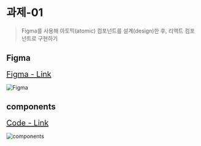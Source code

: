 # 과제-01

> Figma를 사용해 아토믹(atomic) 컴포넌트를 설계(design)한 후, 리액트 컴포넌트로 구현하기

## Figma

<a href="https://www.figma.com/file/VtEftOUNlY2sgLO2DZa4tP/mission-01?type=design&node-id=0%3A1&mode=design&t=vuwixwLdgtUOobrn-1" style="font-size: 20px;">Figma - Link</a>

![Figma](https://github.com/minomad/minomad/assets/131448929/1899d8c4-d593-4025-8f2d-6df8e6b37525)

## components

<a href="https://github.com/minomad/react-mission/blob/main/mission-01/src/components/Button.jsx" style="font-size: 20px;">Code - Link</a>

![components](https://github.com/minomad/minomad/assets/131448929/1c150923-6553-4a78-9cfe-adbb3a495279)
